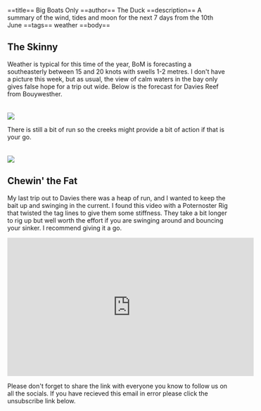 ==title==
 Big Boats Only
==author==
 The Duck
==description==
 A summary of the wind, tides and moon for the next 7 days from the 10th June
==tags==
 weather
==body==

 The Skinny
 ----------

 Weather is typical for this time of the year, BoM is forecasting a southeasterly between 15 and 20 knots with swells 1-2 metres. I don't have a picture this week, but as usual, the view of calm waters in the bay only gives false hope for a trip out wide. Below is the forecast for Davies Reef from Bouywesther.

 <img style="padding-top: 20px;" src="https://ducksnutsfishing.com/images/posts/10-june-wind-davies.png">

 There is still a bit of run so the creeks might provide a bit of action if that is your go.

 <img style="padding-top: 20px;" src="https://ducksnutsfishing.com/images/posts/10-june-tides.png">

 Chewin' the Fat
 ---------------

My last trip out to Davies there was a heap of run, and I wanted to keep the bait up and swinging in the current. I found this video with a Poternoster Rig that twisted the tag lines to give them some stiffness. They take a bit longer to rig up but well worth the effort if you are swinging around and bouncing your sinker. I recommend giving it a go.

 <iframe width="560" height="315" src="https://www.youtube.com/embed/olaM6o4LwT0" frameborder="0" allow="accelerometer; autoplay; encrypted-media; gyroscope; picture-in-picture" allowfullscreen></iframe>


Please don't forget to share the link with everyone you know to follow us on all the socials. If you have recieved this email in error please click the unsubscribe link below.



